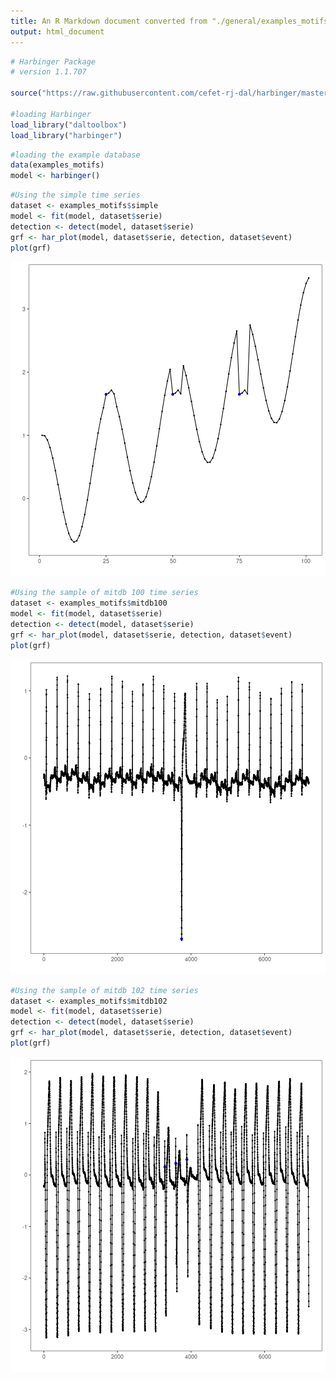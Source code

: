 ```yaml
---
title: An R Markdown document converted from "./general/examples_motifs.ipynb"
output: html_document
---
```



```r
# Harbinger Package
# version 1.1.707

source("https://raw.githubusercontent.com/cefet-rj-dal/harbinger/master/jupyter.R")

#loading Harbinger
load_library("daltoolbox") 
load_library("harbinger") 
```


```r
#loading the example database
data(examples_motifs)
model <- harbinger()
```


```r
#Using the simple time series 
dataset <- examples_motifs$simple
model <- fit(model, dataset$serie)
detection <- detect(model, dataset$serie)
grf <- har_plot(model, dataset$serie, detection, dataset$event)
plot(grf)
```

![plot of chunk unnamed-chunk-3](fig/examples_motifs/unnamed-chunk-3-1.png)


```r
#Using the sample of mitdb 100 time series 
dataset <- examples_motifs$mitdb100
model <- fit(model, dataset$serie)
detection <- detect(model, dataset$serie)
grf <- har_plot(model, dataset$serie, detection, dataset$event)
plot(grf)
```

![plot of chunk unnamed-chunk-4](fig/examples_motifs/unnamed-chunk-4-1.png)


```r
#Using the sample of mitdb 102 time series 
dataset <- examples_motifs$mitdb102
model <- fit(model, dataset$serie)
detection <- detect(model, dataset$serie)
grf <- har_plot(model, dataset$serie, detection, dataset$event)
plot(grf)
```

![plot of chunk unnamed-chunk-5](fig/examples_motifs/unnamed-chunk-5-1.png)

